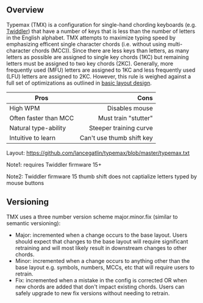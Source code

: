 ## Overview

Typemax (TMX) is a configuration for single-hand chording keyboards (e.g. [Twiddler](http://twiddler.tekgear.com/)) that have
a number of keys that is less than the number of letters in the English alphabet. TMX attempts to maximize typing speed by emphasizing efficent single character chords (i.e. without using multi-character chords (MCC)). Since there are less keys than
letters, as many letters as possible are assigned to single key chords (1KC) but remaining letters must be assigned to two key
chords (2KC). Generally, more frequently used (MFU) letters are assigned to 1KC and less frequently used (LFU) letters are
assigned to 2KC. However, this rule is weighed against a full set of optimizations as outlined in [basic layout design](https://github.com/lancegatlin/typemax/blob/master/basic_layout_design.md).

| Pros                   | Cons                      |
| ---------------------- | -------------------------:|
| High WPM               | Disables mouse            |
| Often faster than MCC  | Must train "stutter"      |
| Natural type-ability   | Steeper training curve    |
| Intuitive to learn     | Can't use thumb shift key |

Layout: https://github.com/lancegatlin/typemax/blob/master/typemax.txt

Note1: requires Twiddler firmware 15+

Note2: Twiddler firmware 15 thumb shift does not captialize letters typed by mouse buttons 

## Versioning

TMX uses a three number version scheme major.minor.fix (similar to semantic versioning):
* Major: incremented when a change occurs to the base layout. Users should expect that changes to the base layout will require significant retraining and will most likely result in downstream changes to other chords.
* Minor: incremented when a change occurs to anything other than the base layout e.g. symbols, numbers, MCCs, etc that will require users to retrain.
* Fix: incremented when a mistake in the config is corrected OR when new chords are added that don't impact existing chords. Users can safely upgrade to new fix versions without needing to retrain.

